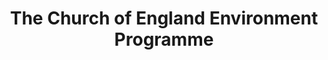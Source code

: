 ---
layout: link
link_url: https://www.churchofengland.org/about/environment-and-climate-change
title: The Church of England Environment Programme
source: The Church of England Environment Programme
card: 
petal: Build A Movement
task: 
---